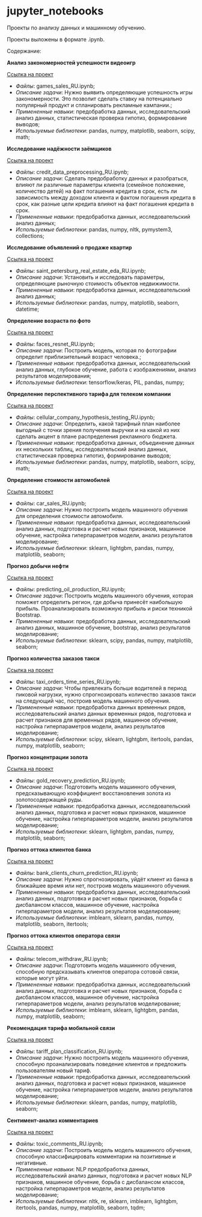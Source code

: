 # jupyter_notebooks
Проекты по анализу данных и машинному обучению.

Проекты выложены в формате .ipynb.

Содержание:

**Анализ закономерностей успешности видеоигр** 

[Ссылка на проект](https://github.com/nikitkuv/jupyter_notebooks/tree/main/%D0%90%D0%BD%D0%B0%D0%BB%D0%B8%D0%B7%20%D0%B7%D0%B0%D0%BA%D0%BE%D0%BD%D0%BE%D0%BC%D0%B5%D1%80%D0%BD%D0%BE%D1%81%D1%82%D0%B5%D0%B9%20%D1%83%D1%81%D0%BF%D0%B5%D1%88%D0%BD%D0%BE%D1%81%D1%82%D0%B8%20%D0%B2%D0%B8%D0%B4%D0%B5%D0%BE%D0%B8%D0%B3%D1%80)

   - *Файлы*: games_sales_RU.ipynb;
   - *Описание задачи*: Нужно выявить определяющие успешность игры закономерности. Это позволит сделать ставку на потенциально популярный продукт и спланировать рекламные кампании.;
   - *Примененные навыки*: предобработка данных, исследовательский анализ данных, статистическая проверка гипотиз, формирование выводов;
   - *Используемые библиотеки*: pandas, numpy, matplotlib, seaborn, scipy, math;

**Исследование надёжности заёмщиков**

[Ссылка на проект](https://github.com/nikitkuv/jupyter_notebooks/tree/main/%D0%98%D1%81%D1%81%D0%BB%D0%B5%D0%B4%D0%BE%D0%B2%D0%B0%D0%BD%D0%B8%D0%B5%20%D0%BD%D0%B0%D0%B4%D1%91%D0%B6%D0%BD%D0%BE%D1%81%D1%82%D0%B8%20%D0%B7%D0%B0%D1%91%D0%BC%D1%89%D0%B8%D0%BA%D0%BE%D0%B2)

   - *Файлы*: credit_data_preprocessing_RU.ipynb;
   - *Описание задачи*: Сделать предобработку данных и разобраться, влияют ли различные параметры клиента (семейное положение, количество детей) на факт погашения кредита в срок, есть ли зависимость между доходом клиента и фактом погашения кредита в срок, как разные цели кредита влияют на факт погашения кредита в срок.
   - *Примененные навыки*: предобработка данных, исследовательский анализ данных;
   - *Используемые библиотеки*: pandas, numpy, nltk, pymystem3, collections;

**Исследование объявлений о продаже квартир**

[Ссылка на проект](https://github.com/nikitkuv/jupyter_notebooks/tree/main/%D0%98%D1%81%D1%81%D0%BB%D0%B5%D0%B4%D0%BE%D0%B2%D0%B0%D0%BD%D0%B8%D0%B5%20%D0%BE%D0%B1%D1%8A%D1%8F%D0%B2%D0%BB%D0%B5%D0%BD%D0%B8%D0%B9%20%D0%BE%20%D0%BF%D1%80%D0%BE%D0%B4%D0%B0%D0%B6%D0%B5%20%D0%BA%D0%B2%D0%B0%D1%80%D1%82%D0%B8%D1%80)

   - *Файлы*: saint_petersburg_real_estate_eda_RU.ipynb;
   - *Описание задачи*: Установить и исследовать параметры, определяющие рыночную стоимость объектов недвижимости.
   - *Примененные навыки*: предобработка данных, исследовательский анализ данных;
   - *Используемые библиотеки*: pandas, numpy, matplotlib, seaborn, datetime;

**Определение возраста по фото**

[Ссылка на проект](https://github.com/nikitkuv/jupyter_notebooks/tree/main/%D0%9E%D0%BF%D1%80%D0%B5%D0%B4%D0%B5%D0%BB%D0%B5%D0%BD%D0%B8%D0%B5%20%D0%B2%D0%BE%D0%B7%D1%80%D0%B0%D1%81%D1%82%D0%B0%20%D0%BF%D0%BE%20%D1%84%D0%BE%D1%82%D0%BE)

   - *Файлы*: faces_resnet_RU.ipynb;
   - *Описание задачи*: Построить модель, которая по фотографии определит приблизительный возраст человека.;
   - *Примененные навыки*: предобработка данных, исследовательский анализ данных, глубокое обучение, работа с изображениями, анализ результатов моделирования;
   - *Используемые библиотеки*: tensorflow/keras, PIL, pandas, numpy;

**Определение перспективного тарифа для телеком компании**

[Ссылка на проект](https://github.com/nikitkuv/jupyter_notebooks/tree/main/%D0%9E%D0%BF%D1%80%D0%B5%D0%B4%D0%B5%D0%BB%D0%B5%D0%BD%D0%B8%D0%B5%20%D0%BF%D0%B5%D1%80%D1%81%D0%BF%D0%B5%D0%BA%D1%82%D0%B8%D0%B2%D0%BD%D0%BE%D0%B3%D0%BE%20%D1%82%D0%B0%D1%80%D0%B8%D1%84%D0%B0%20%D0%B4%D0%BB%D1%8F%20%D1%82%D0%B5%D0%BB%D0%B5%D0%BA%D0%BE%D0%BC%20%D0%BA%D0%BE%D0%BC%D0%BF%D0%B0%D0%BD%D0%B8%D0%B8)

   - *Файлы*: cellular_company_hypothesis_testing_RU.ipynb;
   - *Описание задачи*: Определить, какой тарифный план наиболее выгодный с точки зрения получения выручки и на какой из них сделать акцент в плане распределения рекламного бюджета.
   - *Примененные навыки*: предобработка данных, объединение данных их нескольких таблиц, исследовательский анализ данных, статистическая проверка гипотиз, формирование выводов;
   - *Используемые библиотеки*: pandas, numpy, matplotlib, seaborn, scipy, math;

**Определение стоимости автомобилей**

[Ссылка на проект](https://github.com/nikitkuv/jupyter_notebooks/tree/main/%D0%9E%D0%BF%D1%80%D0%B5%D0%B4%D0%B5%D0%BB%D0%B5%D0%BD%D0%B8%D0%B5%20%D1%81%D1%82%D0%BE%D0%B8%D0%BC%D0%BE%D1%81%D1%82%D0%B8%20%D0%B0%D0%B2%D1%82%D0%BE%D0%BC%D0%BE%D0%B1%D0%B8%D0%BB%D0%B5%D0%B9)

   - *Файлы*: car_sales_RU.ipynb;
   - *Описание задачи*: Нужно построить модель машинного обучения для определения стоимости автомобиля.
   - *Примененные навыки*: предобработка данных, исследовательский анализ данных, подготовка и расчет новых признаков, машинное обучение, настройка гиперпараметров модели, анализ результатов моделирование;
   - *Используемые библиотеки*: sklearn, lightgbm, pandas, numpy, matplotlib, seaborn;

**Прогноз добычи нефти**

[Ссылка на проект](https://github.com/nikitkuv/jupyter_notebooks/tree/main/%D0%9F%D1%80%D0%BE%D0%B3%D0%BD%D0%BE%D0%B7%20%D0%B4%D0%BE%D0%B1%D1%8B%D1%87%D0%B8%20%D0%BD%D0%B5%D1%84%D1%82%D0%B8)

   - *Файлы*: predicting_oil_production_RU.ipynb;
   - *Описание задачи*: Построить модель машинного обучения, которая поможет определить регион, где добыча принесёт наибольшую прибыль. Проанализировать возможную прибыль и риски техникой Bootstrap.
   - *Примененные навыки*: предобработка данных, исследовательский анализ данных, машинное обучение, bootstrap, анализ результатов моделирование;
   - *Используемые библиотеки*: sklearn, scipy, pandas, numpy, matplotlib, seaborn;

**Прогноз количества заказов такси**

[Ссылка на проект](https://github.com/nikitkuv/jupyter_notebooks/tree/main/%D0%9F%D1%80%D0%BE%D0%B3%D0%BD%D0%BE%D0%B7%20%D0%BA%D0%BE%D0%BB%D0%B8%D1%87%D0%B5%D1%81%D1%82%D0%B2%D0%B0%20%D0%B7%D0%B0%D0%BA%D0%B0%D0%B7%D0%BE%D0%B2%20%D1%82%D0%B0%D0%BA%D1%81%D0%B8)

   - *Файлы*: taxi_orders_time_series_RU.ipynb;
   - *Описание задачи*: Чтобы привлекать больше водителей в период пиковой нагрузки, нужно спрогнозировать количество заказов такси на следующий час, построив модель машинного обучения.
   - *Примененные навыки*: предобработка данных временных рядов, исследовательский анализ данных временных рядов, подготовка и расчет признаков для временных рядов, машинное обучение, настройка гиперпараметров модели, анализ результатов моделирование;
   - *Используемые библиотеки*: scipy, sklearn, lightgbm, itertools, pandas, numpy, matplotlib, seaborn;

**Прогноз концентрации золота**

[Ссылка на проект](https://github.com/nikitkuv/jupyter_notebooks/tree/main/%D0%9F%D1%80%D0%BE%D0%B3%D0%BD%D0%BE%D0%B7%20%D0%BA%D0%BE%D0%BD%D1%86%D0%B5%D0%BD%D1%82%D1%80%D0%B0%D1%86%D0%B8%D0%B8%20%D0%B7%D0%BE%D0%BB%D0%BE%D1%82%D0%B0)

   - *Файлы*: gold_recovery_prediction_RU.ipynb;
   - *Описание задачи*: Подготовить модель машинного обучения, предсказывающую коэффициент восстановления золота из золотосодержащей руды.
   - *Примененные навыки*: предобработка данных, исследовательский анализ данных, подготовка и расчет новых признаков, машинное обучение, настройка гиперпараметров модели, анализ результатов моделирование;
   - *Используемые библиотеки*: sklearn, lightgbm, pandas, numpy, matplotlib, seaborn;

**Прогноз оттока клиентов банка**

[Ссылка на проект](https://github.com/nikitkuv/jupyter_notebooks/tree/main/%D0%9F%D1%80%D0%BE%D0%B3%D0%BD%D0%BE%D0%B7%20%D0%BE%D1%82%D1%82%D0%BE%D0%BA%D0%B0%20%D0%BA%D0%BB%D0%B8%D0%B5%D0%BD%D1%82%D0%BE%D0%B2%20%D0%B1%D0%B0%D0%BD%D0%BA%D0%B0)

   - *Файлы*: bank_clients_churn_prediction_RU.ipynb;
   - *Описание задачи*: Нужно спрогнозировать, уйдёт клиент из банка в ближайшее время или нет, построив модель машинного обучения.
   - *Примененные навыки*: предобработка данных, исследовательский анализ данных, подготовка и расчет новых признаков, борьба с дисбалансом классов, машинное обучение, настройка гиперпараметров модели, анализ результатов моделирование;
   - *Используемые библиотеки*: imblearn, sklearn, pandas, numpy, matplotlib, seaborn, itertools;

**Прогноз оттока клиентов оператора связи**

[Ссылка на проект](https://github.com/nikitkuv/jupyter_notebooks/tree/main/%D0%9F%D1%80%D0%BE%D0%B3%D0%BD%D0%BE%D0%B7%20%D0%BE%D1%82%D1%82%D0%BE%D0%BA%D0%B0%20%D0%BA%D0%BB%D0%B8%D0%B5%D0%BD%D1%82%D0%BE%D0%B2%20%D0%BE%D0%BF%D0%B5%D1%80%D0%B0%D1%82%D0%BE%D1%80%D0%B0%20%D1%81%D0%B2%D1%8F%D0%B7%D0%B8)

   - *Файлы*: telecom_withdraw_RU.ipynb;
   - *Описание задачи*: Подготовить модель машинного обучения, способную предсказывать клиентов оператора сотовой связи, которые могут уйти.
   - *Примененные навыки*: предобработка данных, исследовательский анализ данных, подготовка и расчет новых признаков, борьба с дисбалансом классов, машинное обучение, настройка гиперпараметров модели, анализ результатов моделирование;
   - *Используемые библиотеки*: imblearn, sklearn, lightgbm, pandas, numpy, matplotlib, seaborn;

**Рекомендация тарифа мобильной связи**

[Ссылка на проект](https://github.com/nikitkuv/jupyter_notebooks/tree/main/%D0%A0%D0%B5%D0%BA%D0%BE%D0%BC%D0%B5%D0%BD%D0%B4%D0%B0%D1%86%D0%B8%D1%8F%20%D1%82%D0%B0%D1%80%D0%B8%D1%84%D0%B0%20%D0%BC%D0%BE%D0%B1%D0%B8%D0%BB%D1%8C%D0%BD%D0%BE%D0%B9%20%D1%81%D0%B2%D1%8F%D0%B7%D0%B8)

   - *Файлы*: tariff_plan_classification_RU.ipynb;
   - *Описание задачи*: Нужно построить модель машинного обучения, способную проанализировать поведение клиентов и предложить пользователям новый тариф.
   - *Примененные навыки*: предобработка данных, исследовательский анализ данных, подготовка и расчет новых признаков, машинное обучение, настройка гиперпараметров модели, анализ результатов моделирование;
   - *Используемые библиотеки*: sklearn, pandas, numpy, matplotlib, seaborn;

**Сентимент-анализ комментариев**

[Ссылка на проект](https://github.com/nikitkuv/jupyter_notebooks/tree/main/%D0%A1%D0%B5%D0%BD%D1%82%D0%B8%D0%BC%D0%B5%D0%BD%D1%82%D0%B0%D0%BD%D0%B0%D0%BB%D0%B8%D0%B7%20%D0%BA%D0%BE%D0%BC%D0%BC%D0%B5%D0%BD%D1%82%D0%B0%D1%80%D0%B8%D0%B5%D0%B2)

   - *Файлы*: toxic_comments_RU.ipynb;
   - *Описание задачи*: Построить модель модель машинного обучения, способную классифицировать комментарии на позитивные и негативные.
   - *Примененные навыки*: NLP предобработка данных, исследовательский анализ данных, подготовка и расчет новых NLP признаков, машинное обучение, борьба с дисбалансом классов, настройка гиперпараметров модели, анализ результатов моделирование;
   - *Используемые библиотеки*: nltk, re, sklearn, imblearn, lightgbm, itertools, pandas, numpy, matplotlib, seaborn, tqdm;






